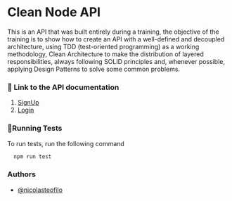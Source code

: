 # **Clean Node API**

This is an API that was built entirely during a training, the objective of the training is to show how to create an API with a well-defined and decoupled architecture, using TDD (test-oriented programming) as a working methodology, Clean Architecture to make the distribution of layered responsibilities, always following SOLID principles and, whenever possible, applying Design Patterns to solve some common problems.

### 📄 Link to the API documentation

1. [SignUp](./requirements/signup.md)
2. [Login](./requirements/login.md)

### 🚦Running Tests

To run tests, run the following command

```bash
  npm run test
```

### Authors

- [@nicolasteofilo](https://www.github.com/nicolasteofilo)
